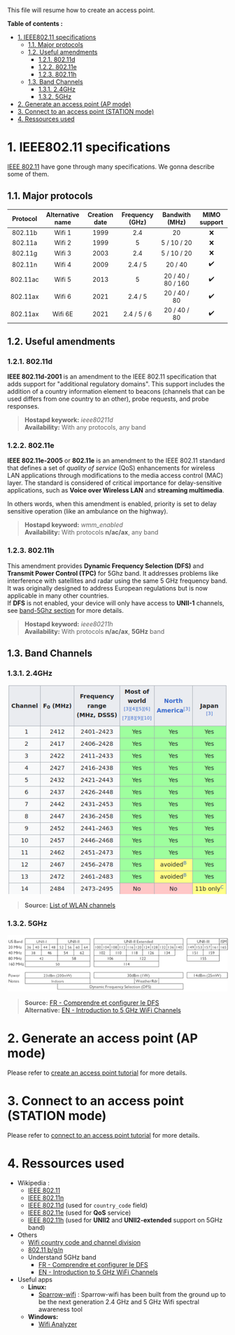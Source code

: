 This file will resume how to create an access point.

**Table of contents :**
- [1. IEEE802.11 specifications](#1-ieee80211-specifications)
  - [1.1. Major protocols](#11-major-protocols)
  - [1.2. Useful amendments](#12-useful-amendments)
    - [1.2.1. 802.11d](#121-80211d)
    - [1.2.2. 802.11e](#122-80211e)
    - [1.2.3. 802.11h](#123-80211h)
  - [1.3. Band Channels](#13-band-channels)
    - [1.3.1. 2.4GHz](#131-24ghz)
    - [1.3.2. 5GHz](#132-5ghz)
- [2. Generate an access point (AP mode)](#2-generate-an-access-point-ap-mode)
- [3. Connect to an access point (STATION mode)](#3-connect-to-an-access-point-station-mode)
- [4. Ressources used](#4-ressources-used)

# 1. IEEE802.11 specifications

[IEEE 802.11][doc-wiki-ieee80211] have gone through many specifications. We gonna describe some of them.

## 1.1. Major protocols

| Protocol | Alternative name | Creation date | Frequency (GHz) | Bandwith (MHz) | MIMO support |
|:-:|:-:|:-:|:-:|:-:|:-:|
| 802.11b | Wifi 1 | 1999 | 2.4 | 20 | :x: |
| 802.11a | Wifi 2 | 1999 | 5 | 5 / 10 / 20 | :x: |
| 802.11g | Wifi 3 | 2003 | 2.4 | 5 / 10 / 20 | :x: |
| 802.11n | Wifi 4 | 2009 | 2.4 / 5 | 20 / 40 | :heavy_check_mark: |
| 802.11ac | Wifi 5 | 2013 | 5 | 20 / 40 / 80 / 160 | :heavy_check_mark: |
| 802.11ax | Wifi 6 | 2021 | 2.4 / 5 | 20 / 40 / 80 | :heavy_check_mark: |
| 802.11ax | Wifi 6E | 2021 | 2.4 / 5 / 6 | 20 / 40 / 80 | :heavy_check_mark: |

## 1.2. Useful amendments
### 1.2.1. 802.11d

**IEEE 802.11d-2001** is an amendment to the IEEE 802.11 specification that adds support for "additional regulatory domains". This support includes the addition of a country information element to beacons (channels that can be used differs from one country to an other), probe requests, and probe responses.  

> **Hostapd keywork:** _ieee80211d_  
> **Availability:** With any protocols, any band

### 1.2.2. 802.11e

**IEEE 802.11e-2005** or **802.11e** is an amendment to the IEEE 802.11 standard that defines a set of _quality of service_ (QoS) enhancements for wireless LAN applications through modifications to the media access control (MAC) layer. The standard is considered of critical importance for delay-sensitive applications, such as **Voice over Wireless LAN** and **streaming multimedia**.  

In others words, when this amendment is enabled, priority is set to delay sensitive operation (like an ambulance on the highway).

> **Hostapd keyword:** _wmm_enabled_  
> **Availability:** With protocols **n/ac/ax**, any band

### 1.2.3. 802.11h

This amendment provides **Dynamic Frequency Selection (DFS)** and **Transmit Power Control (TPC)** for 5Ghz band. It addresses problems like interference with satellites and radar using the same 5 GHz frequency band. It was originally designed to address European regulations but is now applicable in many other countries.  
If **DFS** is not enabled, your device will only have access to **UNII-1** channels, see [band-5Ghz section][anchor-band-5ghz-channels] for more details.

> **Hostapd keyword:** _ieee80211h_  
> **Availability:** With protocols **n/ac/ax**, **5GHz** band

## 1.3. Band Channels
### 1.3.1. 2.4GHz

![List of 2.4GHz channels][asset-img-list-channel-24]

> **Source:** [List of WLAN channels][doc-wiki-list-wlan-channels]

### 1.3.2. 5GHz

![List of 5GHz channels][asset-img-list-channel-5]

> **Source:** [FR - Comprendre et configurer le DFS][doc-wifi-5-dfs-fr]  
> **Alternative:** [EN - Introduction to 5 GHz WiFi Channels][doc-wifi-5-dfs-en]

# 2. Generate an access point (AP mode)

Please refer to [create an access point tutorial][doc-ap-creation] for more details.

# 3. Connect to an access point (STATION mode)

Please refer to [connect to an access point tutorial][doc-ap-connection] for more details.

# 4. Ressources used

- Wikipedia :
  - [IEEE 802.11][doc-wiki-ieee80211]
  - [IEEE 802.11n][doc-wiki-ieee80211n]
  - [IEEE 802.11d][doc-wiki-ieee80211d] (used for `country_code` field)
  - [IEEE 802.11e][doc-wiki-ieee80211e] (used for **QoS** service)
  - [IEEE 802.11h][doc-wiki-ieee80211h] (used for **UNII2** and **UNII2-extended** support on 5GHz band)
- Others
  - [Wifi country code and channel division][doc-wifi-country-channel-division]
  - [802.11 b/g/n][doc-wifi-bgn-normes]
  - Understand 5GHz band
    - [FR - Comprendre et configurer le DFS][doc-wifi-5-dfs-fr]  
    - [EN - Introduction to 5 GHz WiFi Channels][doc-wifi-5-dfs-en]
- Useful apps
  - **Linux:**
    - [Sparrow-wifi][app-sparrow-wifi] : Sparrow-wifi has been built from the ground up to be the next generation 2.4 GHz and 5 GHz Wifi spectral awareness tool
  - **Windows:**
    - [Wifi Analyzer][app-wifi-analyzer]

<!-- Anchor of this file -->
[anchor-band-5ghz-channels]: #132-5ghz

<!-- Asset ressources -->
[asset-img-list-channel-24]: images/list-channels-2.4GHz.png
[asset-img-list-channel-5]: images/list-channels-5GHz-background.png

<!-- Documentation links -->
[doc-ap-creation]: mode-ap.md
[doc-ap-connection]: mode-sta.md

<!-- External links -->
[app-sparrow-wifi]: https://github.com/ghostop14/sparrow-wifi
[app-wifi-analyzer]: https://apps.microsoft.com/store/detail/wifi-analyzer/9NBLGGH33N0N?hl=fr-fr&gl=fr

[doc-wiki-ieee80211]: https://fr.wikipedia.org/wiki/IEEE_802.11
[doc-wiki-ieee80211d]: https://fr.wikipedia.org/wiki/IEEE_802.11d
[doc-wiki-ieee80211n]: https://fr.wikipedia.org/wiki/IEEE_802.11n
[doc-wiki-ieee80211e]: https://en.wikipedia.org/wiki/IEEE_802.11e-2005
[doc-wiki-ieee80211h]: https://en.wikipedia.org/wiki/IEEE_802.11h-2003
[doc-wiki-list-wlan-channels]: https://en.wikipedia.org/wiki/List_of_WLAN_channels

[doc-wifi-country-channel-division]: https://chowdera.com/2021/01/20210128110913670Y.html
[doc-wifi-bgn-normes]: https://fr.ihowto.tips/did-you-know/ce-reprezinta-standardele-wi-fi-ieee-802-11a-802-11b-g-n-si-802-11ac-ale-unui-router-wireless.html

[doc-wifi-5-dfs-fr]: https://toubox.fr/wi-fi-comprendre-et-configurer-le-dfs/
[doc-wifi-5-dfs-en]: https://www.accessagility.com/blog/introduction-to-5-ghz-wifi-channels
